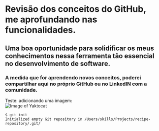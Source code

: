 # Revisão dos conceitos do GitHub, me aprofundando nas funcionalidades.

## Uma boa oportunidade para solidificar os meus conhecimentos nessa ferramenta tão essencial no desenvolvimento de software.

### A medida que for aprendendo novos conceitos, poderei compartilhar aqui no próprio GitHub ou no LinkedIN com a comunidade.

Teste:
adicionando uma imagem: 
<br>
![Image of Yaktocat](https://octodex.github.com/images/yaktocat.png)

```
$ git init
Initialized empty Git repository in /Users/skills/Projects/recipe-repository/.git/
```


